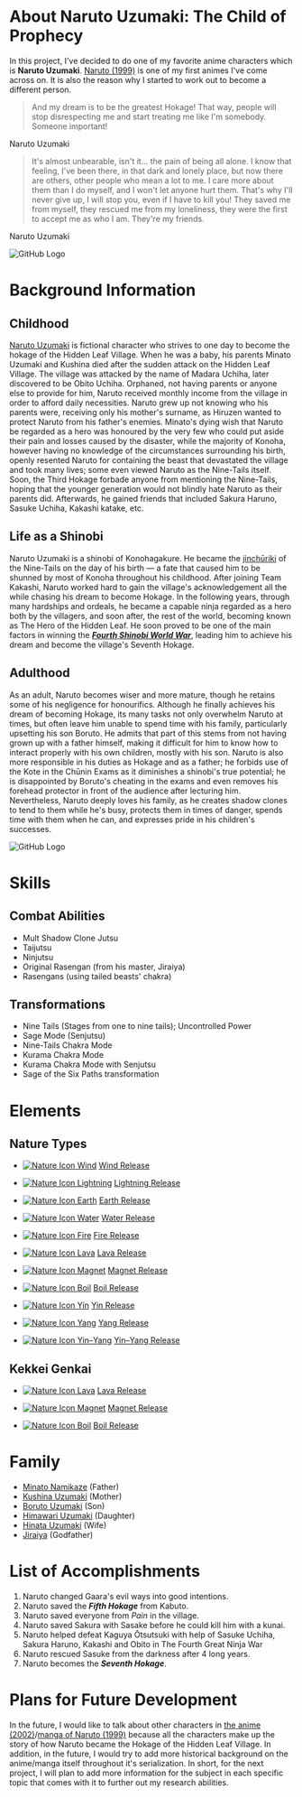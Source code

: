 # About Naruto Uzumaki: The Child of Prophecy 

  In this project, I've decided to do one of my favorite anime characters which is **Naruto Uzumaki**.  [Naruto (1999)](https://naruto.fandom.com/wiki/Naruto_%28series%29)
 is one of my first animes I've come across on. It is also the reason why I started to work out to become a different person. 


> And my dream is to be the greatest Hokage! That way, people will stop disrespecting me and start treating me like I'm somebody. Someone important!

Naruto Uzumaki 


> It's almost unbearable, isn't it... the pain of being all alone. I know that feeling, I've been there, in that dark and lonely place, but now there are others, other people who mean a lot to me. I care more about them than I do myself, and I won't let anyone hurt them. That's why I'll never give up, I will stop you, even if I have to kill you! They saved me from myself, they rescued me from my loneliness, they were the first to accept me as who I am. They're my friends.

Naruto Uzumaki

![GitHub Logo](https://wallpapercave.com/wp/wp2001685.png)




# Background Information

## Childhood

[Naruto Uzumaki](https://www.amazon.co.uk/CoolChange-Kakemono-Roll-up-Poster-Naruto/dp/B00XIAR3AO) is fictional character who strives to one day to become the hokage of the Hidden Leaf Village. When he was a baby, his parents Minato Uzumaki and Kushina died after the sudden attack on the Hidden Leaf Village. The village was attacked by the name of Madara Uchiha, later discovered to be Obito Uchiha. Orphaned, not having parents or anyone else to provide for him, Naruto received monthly income from the village in order to afford daily necessities. Naruto grew up not knowing who his parents were, receiving only his mother's surname, as Hiruzen wanted to protect Naruto from his father's enemies. Minato's dying wish that Naruto be regarded as a hero was honoured by the very few who could put aside their pain and losses caused by the disaster, while the majority of Konoha, however having no knowledge of the circumstances surrounding his birth, openly resented Naruto for containing the beast that devastated the village and took many lives; some even viewed Naruto as the Nine-Tails itself. Soon, the Third Hokage forbade anyone from mentioning the Nine-Tails, hoping that the younger generation would not blindly hate Naruto as their parents did. Afterwards, he gained friends that included Sakura Haruno, Sasuke Uchiha, Kakashi katake, etc. 

## Life as a Shinobi 

Naruto Uzumaki is a shinobi of Konohagakure. He became the [jinchūriki](https://naruto.fandom.com/wiki/Jinch%C5%ABriki) of the Nine-Tails on the day of his birth — a fate that caused him to be shunned by most of Konoha throughout his childhood. After joining Team Kakashi, Naruto worked hard to gain the village's acknowledgement all the while chasing his dream to become Hokage. In the following years, through many hardships and ordeals, he became a capable ninja regarded as a hero both by the villagers, and soon after, the rest of the world, becoming known as The Hero of the Hidden Leaf. He soon proved to be one of the main factors in winning the [***Fourth Shinobi World War***](https://naruto.fandom.com/wiki/Fourth_Shinobi_World_War), leading him to achieve his dream and become the village's Seventh Hokage.

## Adulthood

As an adult, Naruto becomes wiser and more mature, though he retains some of his negligence for honourifics. Although he finally achieves his dream of becoming Hokage, its many tasks not only overwhelm Naruto at times, but often leave him unable to spend time with his family, particularly upsetting his son Boruto. He admits that part of this stems from not having grown up with a father himself, making it difficult for him to know how to interact properly with his own children, mostly with his son. Naruto is also more responsible in his duties as Hokage and as a father; he forbids use of the Kote in the Chūnin Exams as it diminishes a shinobi's true potential; he is disappointed by Boruto's cheating in the exams and even removes his forehead protector in front of the audience after lecturing him. Nevertheless, Naruto deeply loves his family, as he creates shadow clones to tend to them while he's busy, protects them in times of danger, spends time with them when he can, and expresses pride in his children's successes.


![GitHub Logo](https://i0.wp.com/theartmad.com/wp-content/uploads/2015/05/Naruto-Shippuden-Wallpaper-Naruto-Nine-Tail-Form-3.jpg)

# Skills 

## Combat Abilities

- Mult Shadow Clone Jutsu 
- Taijutsu
- Ninjutsu
- Original Rasengan (from his master, Jiraiya) 
- Rasengans (using tailed beasts' chakra) 
 
## Transformations 

 - Nine Tails (Stages from one to nine tails); Uncontrolled Power 
 - Sage Mode (Senjutsu)
 - Nine-Tails Chakra Mode 
 - Kurama Chakra Mode
 - Kurama Chakra Mode with Senjutsu
 - Sage of the Six Paths transformation 
 
 
 # Elements 
 
 ## Nature Types

   - [![Nature Icon Wind](https://vignette.wikia.nocookie.net/naruto/images/7/7a/Nature_Icon_Wind.svg/revision/latest/scale-to-width-down/18?cb=20091012163149)](https://naruto.fandom.com/wiki/Wind_Release "Wind Release")  [Wind Release](https://naruto.fandom.com/wiki/Wind_Release "Wind Release") 
-   [![Nature Icon Lightning](https://vignette.wikia.nocookie.net/naruto/images/a/a3/Nature_Icon_Lightning.svg/revision/latest/scale-to-width-down/18?cb=20091021173339)](https://naruto.fandom.com/wiki/Lightning_Release "Lightning Release") [Lightning Release](https://naruto.fandom.com/wiki/Lightning_Release "Lightning Release")

-   [![Nature Icon Earth](https://vignette.wikia.nocookie.net/naruto/images/5/52/Nature_Icon_Earth.svg/revision/latest/scale-to-width-down/18?cb=20091012162502)](https://naruto.fandom.com/wiki/Earth_Release "Earth Release") [Earth Release](https://naruto.fandom.com/wiki/Earth_Release "Earth Release")

-   [![Nature Icon Water](https://vignette.wikia.nocookie.net/naruto/images/a/ab/Nature_Icon_Water.svg/revision/latest/scale-to-width-down/18?cb=20091012165923)](https://naruto.fandom.com/wiki/Water_Release "Water Release") [Water Release](https://naruto.fandom.com/wiki/Water_Release "Water Release")

-   [![Nature Icon Fire](https://vignette.wikia.nocookie.net/naruto/images/b/bf/Nature_Icon_Fire.svg/revision/latest/scale-to-width-down/18?cb=20091012120333)](https://naruto.fandom.com/wiki/Fire_Release "Fire Release") [Fire Release](https://naruto.fandom.com/wiki/Fire_Release "Fire Release")

-   [![Nature Icon Lava](https://vignette.wikia.nocookie.net/naruto/images/4/48/Nature_Icon_Lava.svg/revision/latest/scale-to-width-down/18?cb=20091012121231)](https://naruto.fandom.com/wiki/Lava_Release "Lava Release") [Lava Release](https://naruto.fandom.com/wiki/Lava_Release "Lava Release")

-   [![Nature Icon Magnet](https://vignette.wikia.nocookie.net/naruto/images/7/7a/Nature_Icon_Magnet.svg/revision/latest/scale-to-width-down/18?cb=20100919225105)](https://naruto.fandom.com/wiki/Magnet_Release "Magnet Release") [Magnet Release](https://naruto.fandom.com/wiki/Magnet_Release "Magnet Release")

-   [![Nature Icon Boil](https://vignette.wikia.nocookie.net/naruto/images/e/e9/Nature_Icon_Boil.svg/revision/latest/scale-to-width-down/18?cb=20091012115429)](https://naruto.fandom.com/wiki/Boil_Release "Boil Release") [Boil Release](https://naruto.fandom.com/wiki/Boil_Release "Boil Release")

-   [![Nature Icon Yin](https://vignette.wikia.nocookie.net/naruto/images/d/de/Nature_Icon_Yin.svg/revision/latest/scale-to-width-down/18?cb=20100916093714)](https://naruto.fandom.com/wiki/Yin_Release "Yin Release") [Yin Release](https://naruto.fandom.com/wiki/Yin_Release "Yin Release")

-   [![Nature Icon Yang](https://vignette.wikia.nocookie.net/naruto/images/6/64/Nature_Icon_Yang.svg/revision/latest/scale-to-width-down/18?cb=20100916093715)](https://naruto.fandom.com/wiki/Yang_Release "Yang Release") [Yang Release](https://naruto.fandom.com/wiki/Yang_Release "Yang Release")

-   [![Nature Icon Yin–Yang](https://vignette.wikia.nocookie.net/naruto/images/e/e2/Nature_Icon_Yin%E2%80%93Yang.svg/revision/latest/scale-to-width-down/18?cb=20100916093715)](https://naruto.fandom.com/wiki/Yin%E2%80%93Yang_Release "Yin–Yang Release") [Yin–Yang Release](https://naruto.fandom.com/wiki/Yin%E2%80%93Yang_Release "Yin–Yang Release")

 ## Kekkei Genkai
 
  -   [![Nature Icon Lava](https://vignette.wikia.nocookie.net/naruto/images/4/48/Nature_Icon_Lava.svg/revision/latest/scale-to-width-down/18?cb=20091012121231)](https://naruto.fandom.com/wiki/Lava_Release "Lava Release") [Lava Release](https://naruto.fandom.com/wiki/Lava_Release "Lava Release")

-   [![Nature Icon Magnet](https://vignette.wikia.nocookie.net/naruto/images/7/7a/Nature_Icon_Magnet.svg/revision/latest/scale-to-width-down/18?cb=20100919225105)](https://naruto.fandom.com/wiki/Magnet_Release "Magnet Release") [Magnet Release](https://naruto.fandom.com/wiki/Magnet_Release "Magnet Release")

-   [![Nature Icon Boil](https://vignette.wikia.nocookie.net/naruto/images/e/e9/Nature_Icon_Boil.svg/revision/latest/scale-to-width-down/18?cb=20091012115429)](https://naruto.fandom.com/wiki/Boil_Release "Boil Release") [Boil Release](https://naruto.fandom.com/wiki/Boil_Release "Boil Release")

# Family

 - [Minato Namikaze](https://hero.fandom.com/wiki/Minato_Namikaze) (Father)
 - [Kushina Uzumaki](https://hero.fandom.com/wiki/Kushina_Uzumaki) (Mother)
 - [Boruto Uzumaki](https://hero.fandom.com/wiki/Boruto_Uzumaki?file=80u0PcZ.png) (Son)
 - [Himawari Uzumaki](https://hero.fandom.com/wiki/Himawari_Uzumaki) (Daughter)
 - [Hinata Uzumaki](https://hero.fandom.com/wiki/Hinata_Hy%C5%ABga) (Wife)
 - [Jiraiya](https://hero.fandom.com/wiki/Jiraiya) (Godfather) 
 
 
 # List of Accomplishments

1. Naruto changed Gaara's evil ways into good intentions.
2. Naruto saved the ***Fifth Hokage*** from Kabuto. 
3. Naruto saved everyone from *Pain* in the village. 
4. Naruto saved Sakura with Sasake before he could kill him with a kunai.
5. Naruto helped defeat Kaguya Ōtsutsuki with help of Sasuke Uchiha, Sakura Haruno, Kakashi and Obito in The Fourth Great Ninja War 
6. Naruto rescued Sasuke from the darkness after 4 long years. 
7. Naruto becomes the ***Seventh Hokage***.




# Plans for Future Development
In the future, I would like to talk about other characters in [the anime (2002)](https://www.imdb.com/title/tt0409591/)/[manga of Naruto (1999)](https://en.wikipedia.org/wiki/List_of_Naruto_volumes) because all the characters make up the story of how Naruto became the Hokage of the Hidden Leaf Village. In addition, in the future, I would try to add more historical background on the anime/manga itself throughout it's serialization. In short, for the next project, I will plan to add more information for the subject in each specific topic that comes with it to further out my research abilities.  

